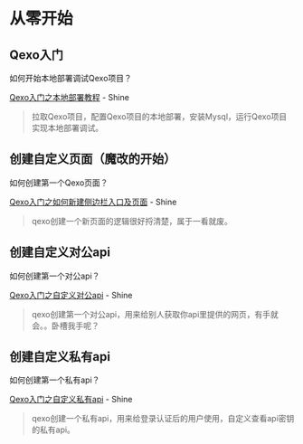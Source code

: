 # 从零开始

## Qexo入门
如何开始本地部署调试Qexo项目？  

[Qexo入门之本地部署教程](https://blog.shineyu.cn/howto-deploy-qexo-for-localhost.html) - Shine

> 拉取Qexo项目，配置Qexo项目的本地部署，安装Mysql，运行Qexo项目实现本地部署调试。

## 创建自定义页面（魔改的开始）
如何创建第一个Qexo页面？

[Qexo入门之如何新建侧边栏入口及页面](https://blog.shineyu.cn/qexo-new-page.html) - Shine

> qexo创建一个新页面的逻辑很好捋清楚，属于一看就废。


## 创建自定义对公api
如何创建第一个对公api？

[Qexo入门之自定义对公api](https://blog.shineyu.cn/qexo-create-public-api.html) - Shine

> qexo创建第一个对公api，用来给别人获取你api里提供的网页，有手就会。。卧槽我手呢？

## 创建自定义私有api
如何创建第一个私有api？

[Qexo入门之自定义私有api](https://blog.shineyu.cn/qexo-create-private-api.html) - Shine

> qexo创建一个私有api，用来给登录认证后的用户使用，自定义查看api密钥的私有api。
